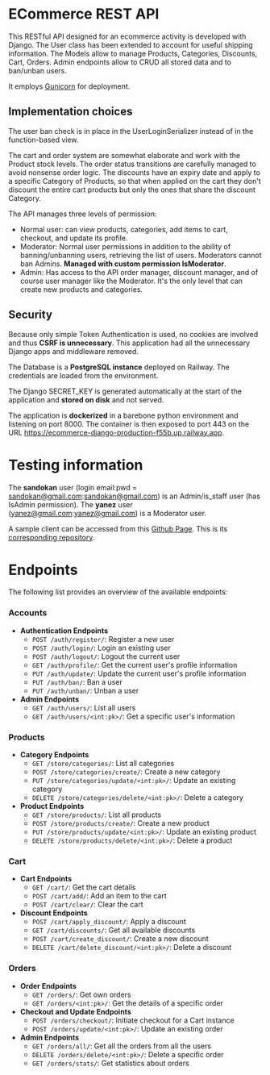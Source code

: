 # ECommerce REST API
This RESTful API designed for an ecommerce activity is developed with Django.
The User class has been extended to account for useful shipping information.
The Models allow to manage Products, Categories, Discounts, Cart, Orders.
Admin endpoints allow to CRUD all stored data and to ban/unban users.

It employs [Gunicorn](https://github.com/benoitc/gunicorn) for deployment.

## Implementation choices
The user ban check is in place in the UserLoginSerializer instead of in the function-based view.

The cart and order system are somewhat elaborate and work with the Product stock levels. The order status transitions are carefully managed
to avoid nonsense order logic. 
The discounts have an expiry date and apply to a specific Category of Products, so that when applied on the cart they don't
discount the entire cart products but only the ones that share the discount Category.

The API manages three levels of permission:
- Normal user: can view products, categories, add items to cart, checkout, and update its profile.
- Moderator: Normal user permissions in addition to the ability of banning/unbanning users, retrieving the list of users. Moderators cannot ban Admins. **Managed with custom permission IsModerator**.
- Admin: Has access to the API order manager, discount manager, and of course user manager like the Moderator. It's the only level that can create new products and categories.

## Security
Because only simple Token Authentication is used, no cookies are involved and thus **CSRF is unnecessary**. This application had all the unnecessary Django apps and middleware removed. 

The Database is a **PostgreSQL instance** deployed on Railway. The credentials are loaded from the environment.

The Django SECRET_KEY is generated automatically at the start of the application and **stored on disk** and not served.

The application is **dockerized** in a barebone python environment and listening on port 8000. The container is then exposed to port 443 on the URL https://ecommerce-django-production-f55b.up.railway.app.


# Testing information
The **sandokan** user (login email:pwd = sandokan@gmail.com:sandokan@gmail.com) is an Admin/is_staff user (has IsAdmin permission).
The **yanez** user (yanez@gmail.com:yanez@gmail.com) is a Moderator user.

A sample client can be accessed from this [Github Page](https://loremol.github.io/ecommerce-client/). This is its [corresponding repository](https://github.com/loremol/ecommerce-client).

# Endpoints
The following list provides an overview of the available endpoints:
### Accounts
*   **Authentication Endpoints**
    *   `POST /auth/register/`: Register a new user
    *   `POST /auth/login/`: Login an existing user
    *   `POST /auth/logout/`: Logout the current user
    *   `GET /auth/profile/`: Get the current user's profile information
    *   `PUT /auth/update/`: Update the current user's profile information
    *   `PUT /auth/ban/`: Ban a user
    *   `PUT /auth/unban/`: Unban a user
*   **Admin Endpoints**
    *   `GET /auth/users/`: List all users
    *   `GET /auth/users/<int:pk>/`: Get a specific user's information

### Products
*   **Category Endpoints**
    * `GET /store/categories/`: List all categories
    * `POST /store/categories/create/`: Create a new category
    * `PUT /store/categories/update/<int:pk>/`: Update an existing category
    * `DELETE /store/categories/delete/<int:pk>/`: Delete a category
*   **Product Endpoints**
    * `GET /store/products/`: List all products
    * `POST /store/products/create/`: Create a new product
    * `PUT /store/products/update/<int:pk>/`: Update an existing product
    * `DELETE /store/products/delete/<int:pk>/`: Delete a product

### Cart
*   **Cart Endpoints**
    *   `GET /cart/`: Get the cart details
    *   `POST /cart/add/`: Add an item to the cart
    *   `POST /cart/clear/`: Clear the cart
*   **Discount Endpoints**
    *   `POST /cart/apply_discount/`: Apply a discount
    *   `GET /cart/discounts/`: Get all available discounts
    *   `POST /cart/create_discount/`: Create a new discount
    *   `DELETE /cart/delete_discount/<int:pk>/`: Delete a discount

### Orders
*   **Order  Endpoints**
    *   `GET /orders/`: Get own orders
    *   `GET /orders/<int:pk>/`: Get the details of a specific order
*   **Checkout and Update Endpoints**
    *   `POST /orders/checkout/`: Initiate checkout for a Cart instance
    *   `POST /orders/update/<int:pk>/`: Update an existing order
*   **Admin Endpoints**
    *   `GET /orders/all/`: Get all the orders from all the users
    *   `DELETE /orders/delete/<int:pk>/`: Delete a specific order
    *   `GET /orders/stats/`: Get statistics about orders